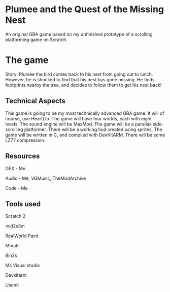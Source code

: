 # Plumee and the Quest of the Missing Nest
An original GBA game based on my unfinished prototype of a scrolling platforming game on Scratch.

# The game
Story: Plumee the bird comes back to his nest from going out to lunch. However, he is shocked to find that his nest has gone missing. He finds footprints nearby the tree, and decides to follow them to get his nest back!

## Technical Aspects
This game is going to be my most technically advanced GBA game. It will of course, use HeartLib. The game will have four worlds, each with eight levels. The sound engine will be MaxMod. The game will be a parallax side-scrolling platformer. There will be a working hud created using sprites. The game will be written in C, and compiled with DevKitARM. There will be some LZ77 compression.

## Resources
GFX - Me

Audio - Me, VGMusic, TheModArchive

Code - Me

## Tools used
Scratch 2

mid2s3m

RealWorld Paint

Mmutil

Bin2s

Ms Visual studio

Devkitarm

Usenti

